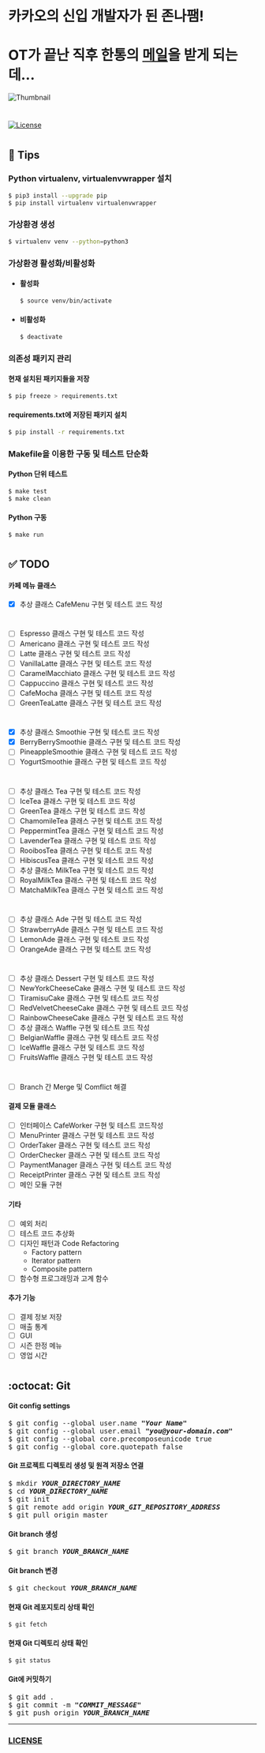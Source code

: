 # 카카오의 신입 개발자가 된 존나팸!

# OT가 끝난 직후 한통의 [메일](https://github.com/joshua-dev/kakao-cafe/blob/master/com/kakao/cafe/README.md)을 받게 되는데...

![Thumbnail](https://t1.daumcdn.net/tvpot/thumb/v0431dmoadPdi6PH44oFHci/thumb.png?time=1490071671642)

#

[![License](https://img.shields.io/badge/license-MIT-green)](https://github.com/joshua-dev/kakao-cafe/blob/master/LICENSE)

#

## :pushpin: Tips

### Python virtualenv, virtualenvwrapper 설치

```bash
$ pip3 install --upgrade pip
$ pip install virtualenv virtualenvwrapper
```

### 가상환경 생성

```bash
$ virtualenv venv --python=python3
```

### 가상환경 활성화/비활성화

- #### 활성화

  ```bash
  $ source venv/bin/activate
  ```

- #### 비활성화
  ```bash
  $ deactivate
  ```

### 의존성 패키지 관리

#### 현재 설치된 패키지들을 저장

```bash
$ pip freeze > requirements.txt
```

#### requirements.txt에 저장된 패키지 설치

```bash
$ pip install -r requirements.txt
```

### Makefile을 이용한 구동 및 테스트 단순화

#### Python 단위 테스트

```bash
$ make test
$ make clean
```

#### Python 구동

```bash
$ make run
```

#

## :white_check_mark: TODO

#### 카페 메뉴 클래스

- [x] 추상 클래스 CafeMenu 구현 및 테스트 코드 작성

#

- [ ] Espresso 클래스 구현 및 테스트 코드 작성
- [ ] Americano 클래스 구현 및 테스트 코드 작성
- [ ] Latte 클래스 구현 및 테스트 코드 작성
- [ ] VanillaLatte 클래스 구현 및 테스트 코드 작성
- [ ] CaramelMacchiato 클래스 구현 및 테스트 코드 작성
- [ ] Cappuccino 클래스 구현 및 테스트 코드 작성
- [ ] CafeMocha 클래스 구현 및 테스트 코드 작성
- [ ] GreenTeaLatte 클래스 구현 및 테스트 코드 작성

#

- [x] 추상 클래스 Smoothie 구현 및 테스트 코드 작성
- [x] BerryBerrySmoothie 클래스 구현 및 테스트 코드 작성
- [ ] PineappleSmoothie 클래스 구현 및 테스트 코드 작성
- [ ] YogurtSmoothie 클래스 구현 및 테스트 코드 작성

#

- [ ] 추상 클래스 Tea 구현 및 테스트 코드 작성
- [ ] IceTea 클래스 구현 및 테스트 코드 작성
- [ ] GreenTea 클래스 구현 및 테스트 코드 작성
- [ ] ChamomileTea 클래스 구현 및 테스트 코드 작성
- [ ] PeppermintTea 클래스 구현 및 테스트 코드 작성
- [ ] LavenderTea 클래스 구현 및 테스트 코드 작성
- [ ] RooibosTea 클래스 구현 및 테스트 코드 작성
- [ ] HibiscusTea 클래스 구현 및 테스트 코드 작성
- [ ] 추상 클래스 MilkTea 구현 및 테스트 코드 작성
- [ ] RoyalMilkTea 클래스 구현 및 테스트 코드 작성
- [ ] MatchaMilkTea 클래스 구현 및 테스트 코드 작성

#

- [ ] 추상 클래스 Ade 구현 및 테스트 코드 작성
- [ ] StrawberryAde 클래스 구현 및 테스트 코드 작성
- [ ] LemonAde 클래스 구현 및 테스트 코드 작성
- [ ] OrangeAde 클래스 구현 및 테스트 코드 작성

#

- [ ] 추상 클래스 Dessert 구현 및 테스트 코드 작성
- [ ] NewYorkCheeseCake 클래스 구현 및 테스트 코드 작성
- [ ] TiramisuCake 클래스 구현 및 테스트 코드 작성
- [ ] RedVelvetCheeseCake 클래스 구현 및 테스트 코드 작성
- [ ] RainbowCheeseCake 클래스 구현 및 테스트 코드 작성
- [ ] 추상 클래스 Waffle 구현 및 테스트 코드 작성
- [ ] BelgianWaffle 클래스 구현 및 테스트 코드 작성
- [ ] IceWaffle 클래스 구현 및 테스트 코드 작성
- [ ] FruitsWaffle 클래스 구현 및 테스트 코드 작성

#

- [ ] Branch 간 Merge 및 Comflict 해결

#### 결제 모듈 클래스

- [ ] 인터페이스 CafeWorker 구현 및 테스트 코드작성
- [ ] MenuPrinter 클래스 구현 및 테스트 코드 작성
- [ ] OrderTaker 클래스 구현 및 테스트 코드 작성
- [ ] OrderChecker 클래스 구현 및 테스트 코드 작성
- [ ] PaymentManager 클래스 구현 및 테스트 코드 작성
- [ ] ReceiptPrinter 클래스 구현 및 테스트 코드 작성
- [ ] 메인 모듈 구현

#### 기타

- [ ] 예외 처리
- [ ] 테스트 코드 추상화
- [ ] 디자인 패턴과 Code Refactoring
  - Factory pattern
  - Iterator pattern
  - Composite pattern
- [ ] 함수형 프로그래밍과 고계 함수

#### 추가 기능

- [ ] 결제 정보 저장
- [ ] 매출 통계
- [ ] GUI
- [ ] 시즌 한정 메뉴
- [ ] 영업 시간

#

## :octocat: Git

#### Git config settings

<pre>
$ git config --global user.name <b><i>"Your Name"</i></b>
$ git config --global user.email <b><i>"you@your-domain.com"</i></b>
$ git config --global core.precomposeunicode true
$ git config --global core.quotepath false
</pre>

#### Git 프로젝트 디렉토리 생성 및 원격 저장소 연결

<pre>
$ mkdir <b><i>YOUR_DIRECTORY_NAME</i></b>
$ cd <b><i>YOUR_DIRECTORY_NAME</i></b>
$ git init
$ git remote add origin <b><i>YOUR_GIT_REPOSITORY_ADDRESS</i></b>
$ git pull origin master
</pre>

#### Git branch 생성

<pre>
$ git branch <b><i>YOUR_BRANCH_NAME</i></b>
</pre>

#### Git branch 변경

<pre>
$ git checkout <b><i>YOUR_BRANCH_NAME</i></b>
</pre>

#### 현재 Git 레포지토리 상태 확인

```bash
$ git fetch
```

#### 현재 Git 디렉토리 상태 확인

```bash
$ git status
```

#### Git에 커밋하기

<pre>
$ git add .
$ git commit -m <b><i>"COMMIT_MESSAGE"</i></b>
$ git push origin <b><i>YOUR_BRANCH_NAME</i></b>
</pre>

---

### [LICENSE](https://github.com/joshua-dev/kakao-cafe/blob/master/LICENSE)
